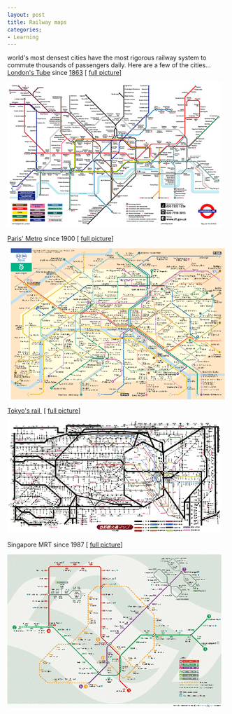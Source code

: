 ```yaml
---
layout: post
title: Railway maps
categories:
- Learning
---
```



world's most densest cities have the most rigorous railway system to commute thousands of passengers daily. Here are a few of the cities... [London's Tube](http://www.tfl.gov.uk/modalpages/2625.aspx) since [1863](http://homepage.ntlworld.com/clivebillson/tube/tube.html) [ [full picture](http://www.oxfordtube.com/assets/london/underground_map.jpg)]

![](/img/london_tube.jpg)

[Paris' Metro](http://www.paris.org/Metro/) since 1900 [ [full picture](http://recherche.ircam.fr/equipes/repmus/SMC04/picts/metro.gif)]

  ![](/img/paris_metro.gif)

[Tokyo's rail ](http://www.johomaps.com/as/japan/tokyo/tokyo2.html) [ [full picture](http://web.yl.is.s.u-tokyo.ac.jp/jp/rail-big.gif)]

![](/img/tokyo_rail.gif)

Singapore MRT since 1987 [ [full picture](http://www.lta.gov.sg/projects/images/system_map.gif)]

![](/img/singapore_mrt.gif)
